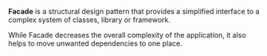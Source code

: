 **Facade** is a structural design pattern that provides a simplified interface to a complex system of classes, library or framework.

While Facade decreases the overall complexity of the application, it also helps to move unwanted dependencies to one place.